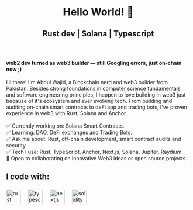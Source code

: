 <h1 align="center">Hello World!  👋</h1>

<h2 align="center">Rust dev | Solana | Typescript</h2>

###


###
<br>

<h4 align="left">web2 dev turned as web3 builder — still Googling errors, just on-chain now ;)</h4>

<p align="left">Hi there! I'm Abdul Wajid, a Blockchain nerd and web3 builder from Pakistan. Besides strong foundations in computer science fundamentals and software engineering principles, I happen to love building in web3 just because of it's ecosystem and ever evolving tech. From building and auditing on-chain smart contracts to deFi app and trading bots, I've proven experience in web3 with Rust, Solana and Anchor.
  <br>
  <br>✅ Currently working on: Solana Smart Contracts.<br>✅ Learning: DAO, DeFi exchanges and Trading Bots.<br>✅ Ask me about: Rust, off-chain development, smart contract audits and security.<br>✅ Tech I use: Rust, TypeScript, Anchor, Next.js, Solana, Jupiter, Raydium.<br>🤝 Open to collaborating on innovative Web3 ideas or open source projects.</p>

###

<h2 align="left">I code with:</h2>

###

<div align="left">
  <img src="https://skillicons.dev/icons?i=rust" height="40" alt="rust logo"  />
  <img width="12" />
  <img src="https://cdn.jsdelivr.net/gh/devicons/devicon/icons/typescript/typescript-original.svg" height="40" alt="typescript logo"  />
  <img width="12" />
  <img src="https://cdn.jsdelivr.net/gh/devicons/devicon/icons/nextjs/nextjs-original.svg" height="40" alt="nextjs logo"  />
  <img width="12" />
  <img src="https://cdn.simpleicons.org/solidity/363636" height="40" alt="solidity logo"  />
</div>

###
